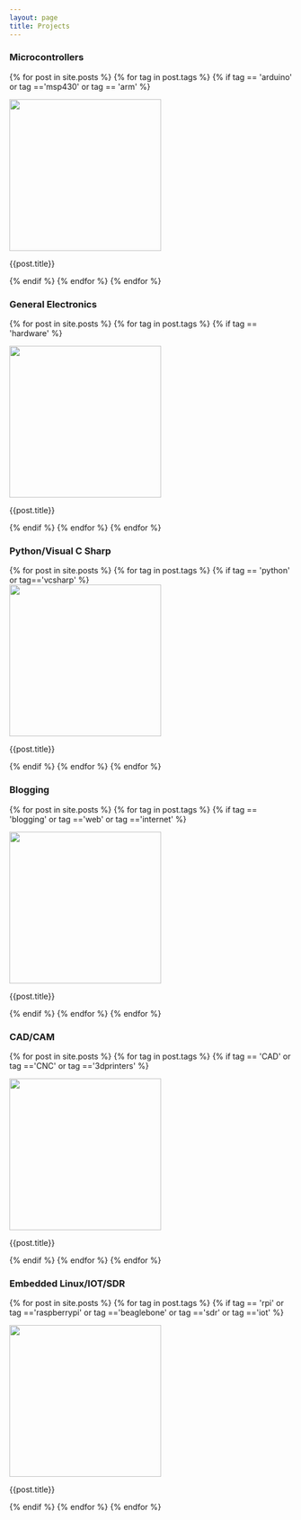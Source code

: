 ```yaml
---
layout: page
title: Projects
---
```

<div class="projects">

<h3>Microcontrollers</h3>

  {% for post in site.posts %}
  {% for tag in post.tags %}
  {% if tag == 'arduino' or tag =='msp430' or tag == 'arm' %}
 <div class="project">
 <a href="{{post.url}}">
 <img src="{{post.image}}" width="270"></a>
 <p>
 {{post.title}}
 </p>
 </div>

  {% endif %}
  {% endfor %}
  {% endfor %}
</div>

<div class="projects">
<h3>General Electronics</h3>

  {% for post in site.posts %}
  {% for tag in post.tags %}
  {% if tag == 'hardware' %}
   <div class="project">
 <a href="{{post.url}}">
 <img src="{{post.image}}" width="270"></a>
 <p>
 {{post.title}}
 </p>
 </div>

	
  {% endif %}
  {% endfor %}
  {% endfor %}
</div>
<div class="projects">
<h3>Python/Visual C Sharp</h3>
{% for post in site.posts %}
  {% for tag in post.tags %}
  {% if tag == 'python' or tag=='vcsharp' %}
   <div class="project">
 <a href="{{post.url}}">
 <img src="{{post.image}}" width="270"></a>
 <p>
 {{post.title}}
 </p>
 </div>

	
  {% endif %}
  {% endfor %}
  {% endfor %}
</div>

<div class="projects">
<h3>Blogging</h3>

  {% for post in site.posts %}
  {% for tag in post.tags %}
  {% if tag == 'blogging' or tag =='web' or tag =='internet' %}
   <div class="project">
 <a href="{{post.url}}">
 <img src="{{post.image}}" width="270"></a>
 <p>
 {{post.title}}
 </p>
 </div>

  {% endif %}
  {% endfor %}
  {% endfor %}
</div>


<div class="projects">
<h3>CAD/CAM</h3> 

  {% for post in site.posts %}
  {% for tag in post.tags %}
  {% if tag == 'CAD' or tag =='CNC' or tag =='3dprinters' %}
   <div class="project">
 <a href="{{post.url}}">
 <img src="{{post.image}}" width="270"></a>
 <p>
 {{post.title}}
 </p>
 </div>
	
  {% endif %}
  {% endfor %}
  {% endfor %}

</div>

<div class="projects">
<h3>Embedded Linux/IOT/SDR</h3>

  {% for post in site.posts %}
  {% for tag in post.tags %}
  {% if tag == 'rpi' or tag =='raspberrypi' or tag =='beaglebone' or tag =='sdr' or tag =='iot' %}
   <div class="project">
 <a href="{{post.url}}">
 <img src="{{post.image}}" width="270"></a>
 <p>
 {{post.title}}
 </p>
 </div>
	
  {% endif %}
  {% endfor %}
  {% endfor %}
</div>





